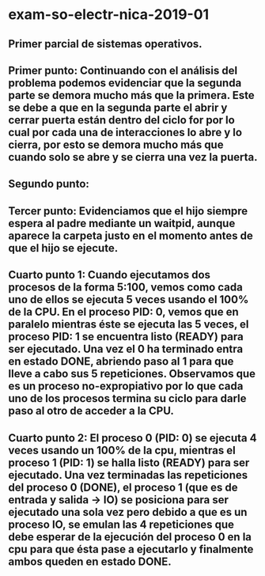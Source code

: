 # exam-so-electr-nica-2019-01
## Primer parcial de sistemas operativos.
## Primer punto: Continuando con el análisis del problema podemos evidenciar que la segunda parte se demora mucho más que la primera. Este se debe a que en la segunda parte el abrir y cerrar puerta están dentro del ciclo for por lo cual por cada una de interacciones lo abre y lo cierra, por esto se demora mucho más que cuando solo se abre y se cierra una vez la puerta.
## Segundo punto:
## Tercer punto: Evidenciamos que el hijo siempre espera al padre mediante un waitpid, aunque aparece la carpeta justo en el momento antes de que el hijo se ejecute.
## Cuarto punto 1: Cuando ejecutamos dos procesos de la forma 5:100, vemos como cada uno de ellos se ejecuta 5 veces usando el 100% de la CPU. En el proceso PID: 0, vemos que en paralelo mientras éste se ejecuta las 5 veces, el proceso PID: 1 se encuentra listo (READY) para ser ejecutado. Una vez el 0 ha terminado entra en estado DONE, abriendo paso al 1 para que lleve a cabo sus 5 repeticiones. Observamos que es un proceso no-expropiativo por lo que cada uno de los procesos termina su ciclo para darle paso al otro de acceder a la CPU.
## Cuarto punto 2: El proceso 0 (PID: 0) se ejecuta 4 veces usando un 100% de la cpu, mientras el proceso 1 (PID: 1) se halla listo (READY) para ser ejecutado. Una vez terminadas las repeticiones del proceso 0 (DONE), el proceso 1 (que es de entrada y salida → IO) se posiciona para ser ejecutado una sola vez pero debido a que es un proceso IO, se emulan las 4 repeticiones que debe esperar de la ejecución del proceso 0 en la cpu para que ésta pase a ejecutarlo y finalmente ambos queden en estado DONE.
